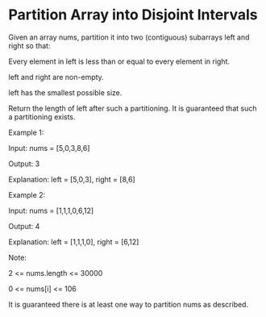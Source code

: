 # Partition Array into Disjoint Intervals

Given an array nums, partition it into two (contiguous) subarrays left and right so that:

Every element in left is less than or equal to every element in right.

left and right are non-empty.

left has the smallest possible size.

Return the length of left after such a partitioning.  It is guaranteed that such a partitioning exists.

 

Example 1:

Input: nums = [5,0,3,8,6]

Output: 3

Explanation: left = [5,0,3], right = [8,6]

Example 2:

Input: nums = [1,1,1,0,6,12]

Output: 4

Explanation: left = [1,1,1,0], right = [6,12]
 

Note:

2 <= nums.length <= 30000

0 <= nums[i] <= 106

It is guaranteed there is at least one way to partition nums as described.
